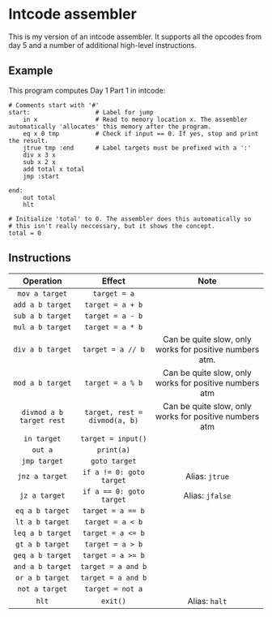 # Intcode assembler

This is my version of an intcode assembler. It supports all the opcodes from day 5
and a number of additional high-level instructions.

## Example

This program computes Day 1 Part 1 in intcode:

```
# Comments start with '#'
start:                  # Label for jump
    in x                # Read to memory location x. The assembler automatically 'allocates' this memory after the program.
    eq x 0 tmp          # Check if input == 0. If yes, stop and print the result.
    jtrue tmp :end      # Label targets must be prefixed with a ':'
    div x 3 x
    sub x 2 x
    add total x total
    jmp :start

end:
    out total
    hlt

# Initialize 'total' to 0. The assembler does this automatically so
# this isn't really neccessary, but it shows the concept.
total = 0
```

## Instructions

|        Operation         |            Effect             |                          Note                          |
| :----------------------: | :---------------------------: | :----------------------------------------------------: |
|      `mov a target`      |         `target = a`          |                                                        |
|     `add a b target`     |       `target = a + b`        |                                                        |
|     `sub a b target`     |       `target = a - b`        |                                                        |
|     `mul a b target`     |       `target = a * b`        |                                                        |
|     `div a b target`     |       `target = a // b`       | Can be quite slow, only works for positive numbers atm.  |
|     `mod a b target`     |       `target = a % b`        | Can be quite slow, only works for positive numbers atm |
| `divmod a b target rest` | `target, rest = divmod(a, b)` | Can be quite slow, only works for positive numbers atm |
|       `in target`        |      `target = input()`       |                                                        |
|         `out a`          |          `print(a)`           |                                                        |
|       `jmp target`       |         `goto target`         |                                                        |
|      `jnz a target`      |   `if a != 0: goto target`    |                     Alias: `jtrue`                     |
|      `jz a target`       |   `if a == 0: goto target`    |                    Alias: `jfalse`                     |
|     `eq a b target`      |       `target = a == b`       |                                                        |
|     `lt a b target`      |       `target = a < b`        |                                                        |
|     `leq a b target`     |       `target = a <= b`       |                                                        |
|     `gt a b target`      |       `target = a > b`        |                                                        |
|     `geq a b target`     |       `target = a >= b`       |                                                        |
|     `and a b target`     |      `target = a and b`       |                                                        |
|     `or a b target`      |      `target = a and b`       |                                                        |
|      `not a target`      |       `target = not a`        |                                                        |
|          `hlt`           |           `exit()`            |                     Alias: `halt`                      |
